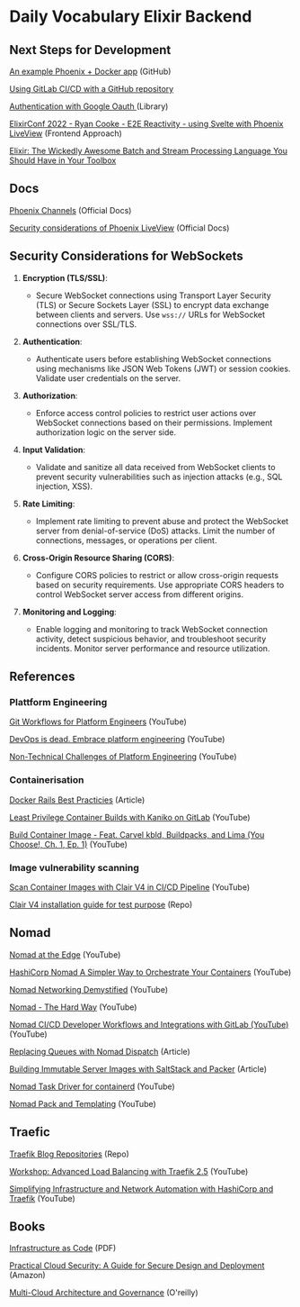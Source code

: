 # Daily Vocabulary Elixir Backend

## Next Steps for Development

[An example Phoenix + Docker app](https://github.com/nickjj/docker-phoenix-example) (GitHub)

[Using GitLab CI/CD with a GitHub repository](https://docs.gitlab.com/ee/ci/ci_cd_for_external_repos/github_integration.html)

[Authentication with Google Oauth ](https://github.com/dwyl/elixir-auth-google) (Library)

[ElixirConf 2022 - Ryan Cooke - E2E Reactivity - using Svelte with Phoenix LiveView](https://www.youtube.com/watch?v=asm2TTm035o) (Frontend Approach)

[Elixir: The Wickedly Awesome Batch and Stream Processing Language You Should Have in Your Toolbox](https://www.youtube.com/watch?v=4c6tY0dLni4&t=2s)

## Docs     

[Phoenix Channels](https://tmbb.github.io/phoenix/channels.html) (Official Docs)

[Security considerations of Phoenix LiveView](https://hexdocs.pm/phoenix_live_view/security-model.html) (Official Docs)


## Security Considerations for WebSockets

1. **Encryption (TLS/SSL)**:
   - Secure WebSocket connections using Transport Layer Security (TLS) or Secure Sockets Layer (SSL) to encrypt data exchange between clients and servers. Use `wss://` URLs for WebSocket connections over SSL/TLS.

2. **Authentication**:
   - Authenticate users before establishing WebSocket connections using mechanisms like JSON Web Tokens (JWT) or session cookies. Validate user credentials on the server.

3. **Authorization**:
   - Enforce access control policies to restrict user actions over WebSocket connections based on their permissions. Implement authorization logic on the server side.

4. **Input Validation**:
   - Validate and sanitize all data received from WebSocket clients to prevent security vulnerabilities such as injection attacks (e.g., SQL injection, XSS).

5. **Rate Limiting**:
   - Implement rate limiting to prevent abuse and protect the WebSocket server from denial-of-service (DoS) attacks. Limit the number of connections, messages, or operations per client.

6. **Cross-Origin Resource Sharing (CORS)**:
   - Configure CORS policies to restrict or allow cross-origin requests based on security requirements. Use appropriate CORS headers to control WebSocket server access from different origins.

7. **Monitoring and Logging**:
   - Enable logging and monitoring to track WebSocket connection activity, detect suspicious behavior, and troubleshoot security incidents. Monitor server performance and resource utilization.

## References

### Plattform Engineering

[Git Workflows for Platform Engineers](https://www.youtube.com/watch?v=c8mw636b3ek&ab_channel=AllThingsOpen) (YouTube)

[DevOps is dead. Embrace platform engineering](https://www.youtube.com/watch?v=F8xXXVoLqoo&ab_channel=CNCF%5BCloudNativeComputingFoundation%5D) (YouTube)

[Non-Technical Challenges of Platform Engineering](https://www.youtube.com/watch?v=m6nlREbQ6LQ&t=665s&ab_channel=HashiCorp) (YouTube)

### Containerisation

[Docker Rails Best Practicies](https://lipanski.com/posts/dockerfile-ruby-best-practices#dockerfile-for-a-rails-app-with-assets-and-private-dependencies) (Article)

[Least Privilege Container Builds with Kaniko on GitLab](https://www.youtube.com/watch?v=d96ybcELpFs&ab_channel=GitLabUnfiltered) (YouTube)

[Build Container Image - Feat. Carvel kbld, Buildpacks, and Lima (You Choose!, Ch. 1, Ep. 1)](https://www.youtube.com/watch?v=GDInFocQJTU&ab_channel=DevOpsToolkit) (YouTube)

### Image vulnerability scanning

[Scan Container Images with Clair V4 in CI/CD Pipeline](https://www.youtube.com/watch?v=fjlEGF4qyQ0&ab_channel=mkdev) (YouTube)

[Clair V4 installation guide for test purpose](https://quay.github.io/clair/howto/testing.html) (Repo)

## Nomad

[Nomad at the Edge](https://www.youtube.com/watch?v=59z7gjNSUvs&ab_channel=HashiCorp) (YouTube)

[HashiCorp Nomad A Simpler Way to Orchestrate Your Containers](https://www.youtube.com/watch?v=BaRqLIaTfZU&ab_channel=HashiCorp) (YouTube)

[Nomad Networking Demystified](https://www.youtube.com/watch?v=s1Py5RD9bZo&list=LL&index=1&ab_channel=HashiCorp) (YouTube)

[Nomad - The Hard Way](https://www.youtube.com/watch?v=31rvngI7vUk&t=1623s&ab_channel=HashiCorp) (YouTube)

[Nomad CI/CD Developer Workflows and Integrations with GitLab (YouTube)](https://www.youtube.com/watch?v=jpTFZNFHz1o&t=948s&ab_channel=HashiCorp) (YouTube)

[Replacing Queues with Nomad Dispatch](https://www.hashicorp.com/blog/replacing-queues-with-nomad-dispatch) (Article)

[Building Immutable Server Images with SaltStack and Packer](https://www.jamesridgway.co.uk/building-immutable-server-images-with-saltstack-and-packer/) (Article)

[Nomad Task Driver for containerd](https://www.youtube.com/watch?v=DTdMjTgR3kg&ab_channel=HashiCorp) (YouTube)

[Nomad Pack and Templating](https://www.youtube.com/watch?v=5R8N2p4XSWs&ab_channel=HashiCorp) (YouTube)

## Traefic 

[Traefik Blog Repositories](https://github.com/traefik-tech-blog) (Repo)

[Workshop: Advanced Load Balancing with Traefik 2.5](https://www.youtube.com/watch?v=eUlAS-FdELg&ab_channel=TraefikLabs) (YouTube)

[Simplifying Infrastructure and Network Automation with HashiCorp and Traefik](https://www.youtube.com/watch?v=7VtZEZAi6qU&ab_channel=TraefikLabs) (YouTube)

## Books 

[Infrastructure as Code](https://dl.ebooksworld.ir/books/Infrastructure.as.Code.2nd.Edition.Kief.Morris.OReilly.9781098114671.EBooksWorld.ir.pdf) (PDF)

[Practical Cloud Security: A Guide for Secure Design and Deployment](https://www.amazon.com/Practical-Cloud-Security-Secure-Deployment/dp/1492037516/) (Amazon)

[Multi-Cloud Architecture and Governance](https://www.oreilly.com/library/view/multi-cloud-architecture-and/9781800203198) (O'reilly)
